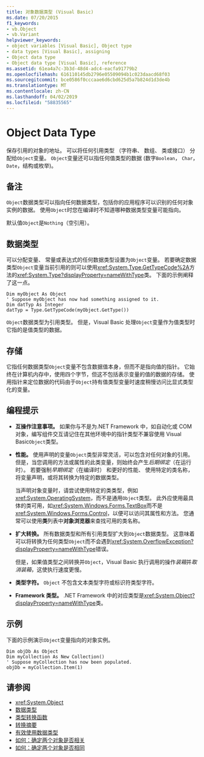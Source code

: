 ```yaml
---
title: 对象数据类型 (Visual Basic)
ms.date: 07/20/2015
f1_keywords:
- vb.Object
- vb.Variant
helpviewer_keywords:
- object variables [Visual Basic], Object type
- data types [Visual Basic], assigning
- Object data type
- Object data type [Visual Basic], reference
ms.assetid: 61ea4a7c-3b3d-48d4-adc4-eacfa91779b2
ms.openlocfilehash: 616110145db2796e05509094b1c023daacd68f03
ms.sourcegitcommit: bce0586f0cccaae6d6cbd625d5a7b824d1d3de4b
ms.translationtype: MT
ms.contentlocale: zh-CN
ms.lasthandoff: 04/02/2019
ms.locfileid: "58835565"
---
```

# <a name="object-data-type"></a>Object Data Type
保存引用的对象的地址。 可以将任何引用类型 （字符串、 数组、 类或接口） 分配给`Object`变量。 `Object`变量还可以指任何值类型的数据 (数字`Boolean`， `Char`， `Date`，结构或枚举)。  
  
## <a name="remarks"></a>备注  
 `Object`数据类型可以指向任何数据类型，包括你的应用程序可以识别的任何对象实例的数据。 使用`Object`时您在编译时不知道哪种数据类型变量可能指向。  
  
 默认值`Object`是`Nothing`（空引用）。  
  
## <a name="data-types"></a>数据类型  
 可以分配变量、 常量或表达式的任何数据类型设置为`Object`变量。 若要确定数据类型`Object`变量当前引用的则可以使用<xref:System.Type.GetTypeCode%2A>方法的<xref:System.Type?displayProperty=nameWithType>类。 下面的示例阐释了这一点。  
  
```  
Dim myObject As Object  
' Suppose myObject has now had something assigned to it.  
Dim datTyp As Integer  
datTyp = Type.GetTypeCode(myObject.GetType())  
```  
  
 `Object`数据类型为引用类型。 但是，Visual Basic 处理`Object`变量作为值类型时它指的是值类型的数据。  
  
## <a name="storage"></a>存储  
 它指任何数据类型`Object`变量不包含数据值本身，但而不是指向值的指针。 它始终在计算机内存中，使用四个字节，但这不包括表示变量的值的数据的存储。 使用指针来定位数据的代码由于`Object`持有值类型变量时速度稍慢访问比显式类型化的变量。  
  
## <a name="programming-tips"></a>编程提示  
  
-   **互操作注意事项。** 如果你与不是为.NET Framework 中，如自动化或 COM 对象，编写组件交互请记住在其他环境中的指针类型不兼容使用 Visual Basic`Object`类型。  
  
-   **性能。** 使用声明的变量`Object`类型非常灵活，可以包含对任何对象的引用。 但是，当您调用的方法或属性的此类变量，则始终会产生*后期绑定*（在运行时）。 若要强制*早期绑定*（在编译时） 和更好的性能、 使用特定的类名称，将变量声明，或将其转换为特定的数据类型。  
  
     当声明对象变量时，请尝试使用特定的类类型，例如<xref:System.OperatingSystem>，而不是通用`Object`类型。 此外应使用最具体的类可用，如<xref:System.Windows.Forms.TextBox>而不是<xref:System.Windows.Forms.Control>，以便可以访问其属性和方法。 您通常可以使用**类**列表中**对象浏览器**来查找可用的类名称。  
  
-   **扩大转换。** 所有数据类型和所有引用类型扩大到`Object`数据类型。 这意味着可以将转换为任何类型`Object`而不会遇到<xref:System.OverflowException?displayProperty=nameWithType>错误。  
  
     但是，如果值类型之间转换并`Object`，Visual Basic 执行调用的操作*装箱*并*取消装箱*，这使执行速度更慢。  
  
-   **类型字符。** `Object` 不包含文本类型字符或标识符类型字符。  
  
-   **Framework 类型。** .NET Framework 中的对应类型是<xref:System.Object?displayProperty=nameWithType>类。  
  
## <a name="example"></a>示例  
 下面的示例演示`Object`变量指向的对象实例。  
  
```  
Dim objDb As Object  
Dim myCollection As New Collection()  
' Suppose myCollection has now been populated.  
objDb = myCollection.Item(1)  
```  
  
## <a name="see-also"></a>请参阅

- <xref:System.Object>
- [数据类型](../../../visual-basic/language-reference/data-types/index.md)
- [类型转换函数](../../../visual-basic/language-reference/functions/type-conversion-functions.md)
- [转换摘要](../../../visual-basic/language-reference/keywords/conversion-summary.md)
- [有效使用数据类型](../../../visual-basic/programming-guide/language-features/data-types/efficient-use-of-data-types.md)
- [如何：确定两个对象是否相关](../../../visual-basic/programming-guide/language-features/variables/how-to-determine-whether-two-objects-are-related.md)
- [如何：确定两个对象是否相同](../../../visual-basic/programming-guide/language-features/variables/how-to-determine-whether-two-objects-are-identical.md)
